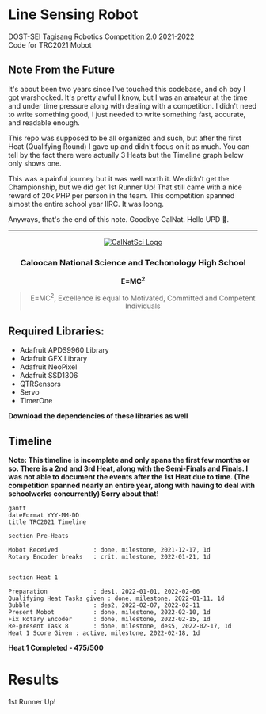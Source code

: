 # Line Sensing Robot
DOST-SEI Tagisang Robotics Competition 2.0 2021-2022  
Code for TRC2021 Mobot

## Note From the Future
It's about been two years since I've touched this codebase, and oh boy I got warshocked. It's pretty awful I know, but I was an amateur at the time and under time pressure along with
dealing with a competition. I didn't need to write something good, I just needed to write something fast, accurate, and readable enough.

This repo was supposed to be all organized and such, but after the first Heat (Qualifying Round) I gave up and didn't focus on it as much. You can tell by the fact there
were actually 3 Heats but the Timeline graph below only shows one.

This was a painful journey but it was well worth it. We didn't get the Championship, but we did get 1st Runner Up! That still came with a nice reward of
20k PHP per person in the team. This competition spanned almost the entire school year IIRC. It was loong.

Anyways, that's the end of this note. Goodbye CalNat. Hello UPD 🌻.

---
<!-- <div align="center">
  <h1>CalNatSci</h1>
</div>
 -->
<a href="https://calnatscitechhs.wixsite.com/calnatsci">
<p align="center">
  <img src="https://static.wixstatic.com/media/81ae59_4562c888dd1347c5a2ff08400bfe465f~mv2_d_4500_4500_s_4_2.png/v1/fill/w_203,h_207,al_c,q_85,usm_0.66_1.00_0.01/81ae59_4562c888dd1347c5a2ff08400bfe465f~mv2_d_4500_4500_s_4_2.webp" alt="CalNatSci Logo"/> 
</p>
</a>

<div align="center">
  <h3>
    Caloocan National Science and Techonology High School
  </h3>
</div>

<div align="center">
  <b>
    E=MC<sup>2</sup>
  </b>
    
  <blockquote>
    E=MC<sup>2</sup>, Excellence is equal to Motivated, Committed and Competent Individuals
  </blockquote>
</div>
  
## Required Libraries:
- Adafruit APDS9960 Library
- Adafruit GFX Library
- Adafruit NeoPixel
- Adafruit SSD1306
- QTRSensors
- Servo
- TimerOne

**Download the dependencies of these libraries as well**

## Timeline

**Note: This timeline is incomplete and only spans the first few months or so. There is a 2nd and 3rd Heat, along with the Semi-Finals and Finals. I was not able to document the events
after the 1st Heat due to time. (The competition spanned nearly an entire year, along with having to deal with schoolworks concurrently) Sorry about that!**

```mermaid
gantt
dateFormat YYY-MM-DD
title TRC2021 Timeline

section Pre-Heats

Mobot Received          : done, milestone, 2021-12-17, 1d
Rotary Encoder breaks   : crit, milestone, 2022-01-21, 1d


section Heat 1

Preparation             : des1, 2022-01-01, 2022-02-06
Qualifying Heat Tasks given : done, milestone, 2022-01-11, 1d
Bubble                  : des2, 2022-02-07, 2022-02-11
Present Mobot           : done, milestone, 2022-02-10, 1d
Fix Rotary Encoder      : done, milestone, 2022-02-15, 1d
Re-present Task 8       : done, milestone, des5, 2022-02-17, 1d
Heat 1 Score Given : active, milestone, 2022-02-18, 1d
```

**Heat 1 Completed - 475/500**


# Results
1st Runner Up!
